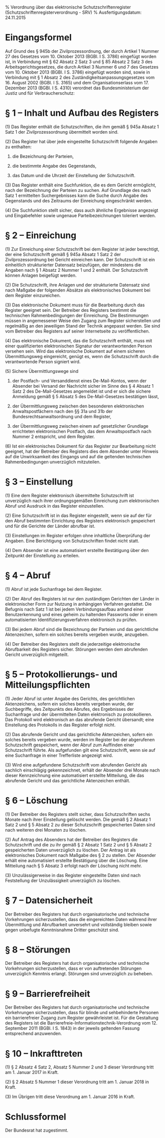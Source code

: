 % Verordnung über das elektronische Schutzschriftenregister  (Schutzschriftenregisterverordnung - SRV)
% Ausfertigungsdatum: 24.11.2015
 
# Eingangsformel

Auf Grund des § 945b der Zivilprozessordnung, der durch Artikel 1 Nummer 27 des Gesetzes vom 10. Oktober 2013 (BGBl. I S. 3786) eingefügt worden ist, in Verbindung mit § 62 Absatz 2 Satz 3 und § 85 Absatz 2 Satz 3 des Arbeitsgerichtsgesetzes, die durch Artikel 3 Nummer 6 und 7 des Gesetzes vom 10. Oktober 2013 (BGBl. I S. 3786) eingefügt worden sind, sowie in Verbindung mit § 1 Absatz 2 des Zuständigkeitsanpassungsgesetzes vom 16. August 2002 (BGBl. I S. 3165) und dem Organisationserlass vom 17. Dezember 2013 (BGBl. I S. 4310) verordnet das Bundesministerium der Justiz und für Verbraucherschutz:

# § 1 – Inhalt und Aufbau des Registers

(1) Das Register enthält die Schutzschriften, die ihm gemäß § 945a Absatz 1 Satz 1 der Zivilprozessordnung übermittelt worden sind.

(2) Das Register hat über jede eingestellte Schutzschrift folgende Angaben zu enthalten:

1. die Bezeichnung der Parteien,

2. die bestimmte Angabe des Gegenstands,

3. das Datum und die Uhrzeit der Einstellung der Schutzschrift.

(3) Das Register enthält eine Suchfunktion, die es dem Gericht ermöglicht, nach der Bezeichnung der Parteien zu suchen. Auf Grundlage des nach Satz 1 ermittelten Suchergebnisses kann die Suche durch Angabe des Gegenstands und des Zeitraums der Einreichung eingeschränkt werden.

(4) Die Suchfunktion stellt sicher, dass auch ähnliche Ergebnisse angezeigt und Eingabefehler sowie ungenaue Parteibezeichnungen toleriert werden.

# § 2 – Einreichung

(1) Zur Einreichung einer Schutzschrift bei dem Register ist jeder berechtigt, der eine Schutzschrift gemäß § 945a Absatz 1 Satz 2 der Zivilprozessordnung bei Gericht einreichen kann. Der Schutzschrift ist ein einheitlich strukturierter Datensatz beizufügen, der mindestens die Angaben nach § 1 Absatz 2 Nummer 1 und 2 enthält. Der Schutzschrift können Anlagen beigefügt werden.

(2) Die Schutzschrift, ihre Anlagen und der strukturierte Datensatz sind nach Maßgabe der folgenden Absätze als elektronisches Dokument bei dem Register einzureichen.

(3) Das elektronische Dokument muss für die Bearbeitung durch das Register geeignet sein. Der Betreiber des Registers bestimmt die technischen Rahmenbedingungen der Einreichung. Die Bestimmungen müssen in angemessener Weise den Zugang zum Register sicherstellen und regelmäßig an den jeweiligen Stand der Technik angepasst werden. Sie sind vom Betreiber des Registers auf seiner Internetseite zu veröffentlichen.

(4) Das elektronische Dokument, das die Schutzschrift enthält, muss mit einer qualifizierten elektronischen Signatur der verantwortenden Person versehen sein. Wird das elektronische Dokument auf einem sicheren Übermittlungsweg eingereicht, genügt es, wenn die Schutzschrift durch die verantwortende Person signiert wird.

(5) Sichere Übermittlungswege sind

1. der Postfach- und Versanddienst eines De-Mail-Kontos, wenn der Absender bei Versand der Nachricht sicher im Sinne des § 4 Absatz 1 Satz 2 des De-Mail-Gesetzes angemeldet ist und er sich die sichere Anmeldung gemäß § 5 Absatz 5 des De-Mail-Gesetzes bestätigen lässt,

2. der Übermittlungsweg zwischen den besonderen elektronischen Anwaltspostfächern nach den §§ 31a und 31b der Bundesrechtsanwaltsordnung und dem Register,

3. der Übermittlungsweg zwischen einem auf gesetzlicher Grundlage errichteten elektronischen Postfach, das dem Anwaltspostfach nach Nummer 2 entspricht, und dem Register.

(6) Ist ein elektronisches Dokument für das Register zur Bearbeitung nicht geeignet, hat der Betreiber des Registers dies dem Absender unter Hinweis auf die Unwirksamkeit des Eingangs und auf die geltenden technischen Rahmenbedingungen unverzüglich mitzuteilen.

# § 3 – Einstellung

(1) Eine dem Register elektronisch übermittelte Schutzschrift ist unverzüglich nach ihrer ordnungsgemäßen Einreichung zum elektronischen Abruf und Ausdruck in das Register einzustellen.

(2) Eine Schutzschrift ist in das Register eingestellt, wenn sie auf der für den Abruf bestimmten Einrichtung des Registers elektronisch gespeichert und für die Gerichte der Länder abrufbar ist.

(3) Einstellungen im Register erfolgen ohne inhaltliche Überprüfung der Angaben. Eine Berichtigung von Schutzschriften findet nicht statt.

(4) Dem Absender ist eine automatisiert erstellte Bestätigung über den Zeitpunkt der Einstellung zu erteilen.

# § 4 – Abruf

(1) Abruf ist jede Suchanfrage bei dem Register.

(2) Der Abruf des Registers ist nur den zuständigen Gerichten der Länder in elektronischer Form zur Nutzung in anhängigen Verfahren gestattet. Die Befugnis nach Satz 1 ist bei jedem Verbindungsaufbau anhand einer Benutzerkennung und eines geheim zu haltenden Passworts oder in einem automatisierten Identifizierungsverfahren elektronisch zu prüfen.

(3) Bei jedem Abruf sind die Bezeichnung der Parteien und das gerichtliche Aktenzeichen, sofern ein solches bereits vergeben wurde, anzugeben.

(4) Der Betreiber des Registers stellt die jederzeitige elektronische Abrufbarkeit des Registers sicher. Störungen werden dem abrufenden Gericht unverzüglich mitgeteilt.

# § 5 – Protokollierungs- und Mitteilungspflichten

(1) Jeder Abruf ist unter Angabe des Gerichts, des gerichtlichen Aktenzeichens, sofern ein solches bereits vergeben wurde, der Suchbegriffe, des Zeitpunkts des Abrufes, des Ergebnisses der Suchanfrage und der übermittelten Daten elektronisch zu protokollieren. Das Protokoll wird elektronisch an das abrufende Gericht übersandt; eine Einstellung des Protokolls in das Register erfolgt nicht.

(2) Das abrufende Gericht und das gerichtliche Aktenzeichen, sofern ein solches bereits vergeben wurde, werden im Register bei der abgerufenen Schutzschrift gespeichert, wenn der Abruf zum Auffinden einer Schutzschrift führte. Als aufgefunden gilt eine Schutzschrift, wenn sie auf eine Suchanfrage in einer Trefferliste angezeigt wird.

(3) Wird eine aufgefundene Schutzschrift vom abrufenden Gericht als sachlich einschlägig gekennzeichnet, erhält der Absender drei Monate nach dieser Kennzeichnung eine automatisiert erstellte Mitteilung, die das abrufende Gericht und das gerichtliche Aktenzeichen enthält.

# § 6 – Löschung

(1) Der Betreiber des Registers stellt sicher, dass Schutzschriften sechs Monate nach ihrer Einstellung gelöscht werden. Die gemäß § 2 Absatz 1 Satz 2 und § 5 Absatz 2 zu dieser Schutzschrift gespeicherten Daten sind nach weiteren drei Monaten zu löschen.

(2) Auf Antrag des Absenders hat der Betreiber des Registers die Schutzschrift und die zu ihr gemäß § 2 Absatz 1 Satz 2 und § 5 Absatz 2 gespeicherten Daten unverzüglich zu löschen. Der Antrag ist als elektronisches Dokument nach Maßgabe des § 2 zu stellen. Der Absender erhält eine automatisiert erstellte Bestätigung über die Löschung. Eine Mitteilung nach § 5 Absatz 3 erfolgt nach der Löschung nicht mehr.

(3) Unzulässigerweise in das Register eingestellte Daten sind nach Feststellung der Unzulässigkeit unverzüglich zu löschen.

# § 7 – Datensicherheit

Der Betreiber des Registers hat durch organisatorische und technische Vorkehrungen sicherzustellen, dass die eingereichten Daten während ihrer Übermittlung und Abrufbarkeit unversehrt und vollständig bleiben sowie gegen unbefugte Kenntnisnahme Dritter geschützt sind.

# § 8 – Störungen

Der Betreiber des Registers hat durch organisatorische und technische Vorkehrungen sicherzustellen, dass er von auftretenden Störungen unverzüglich Kenntnis erlangt. Störungen sind unverzüglich zu beheben.

# § 9 – Barrierefreiheit

Der Betreiber des Registers hat durch organisatorische und technische Vorkehrungen sicherzustellen, dass für blinde und sehbehinderte Personen ein barrierefreier Zugang zum Register gewährleistet ist. Für die Gestaltung des Registers ist die Barrierefreie-Informationstechnik-Verordnung vom 12. September 2011 (BGBl. I S. 1843) in der jeweils geltenden Fassung entsprechend anzuwenden.

# § 10 – Inkrafttreten

(1) § 2 Absatz 4 Satz 2, Absatz 5 Nummer 2 und 3 dieser Verordnung tritt am 1. Januar 2017 in Kraft.

(2) § 2 Absatz 5 Nummer 1 dieser Verordnung tritt am 1. Januar 2018 in Kraft.

(3) Im Übrigen tritt diese Verordnung am 1. Januar 2016 in Kraft.

# Schlussformel

Der Bundesrat hat zugestimmt.
